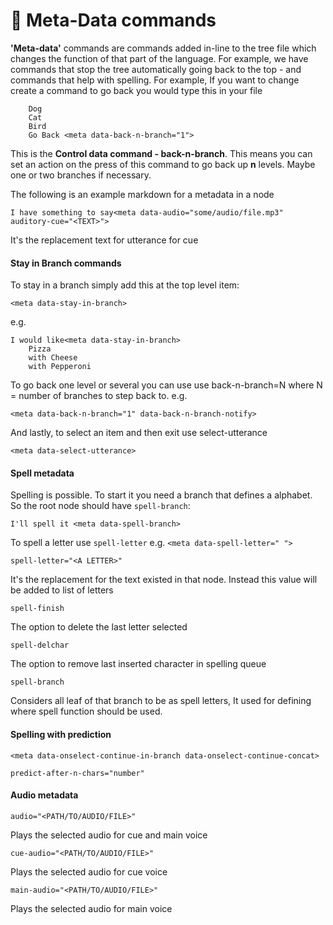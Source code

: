 # 🚀 Meta-Data commands

**'Meta-data'** commands are commands added in-line to the tree file which changes the function of that part of the language. For example, we have commands that stop the tree automatically going back to the top - and commands that help with spelling. For example, If you want to change create a command to go back you would type this in your file

```Animals
	Dog
	Cat
	Bird
	Go Back <meta data-back-n-branch="1">	   			
```

This is the **Control data command - back-n-branch**. This means you can set an action on the press of this command to go back up **n** levels. Maybe one or two branches if necessary.

The following is an example markdown for a metadata in a node

	I have something to say<meta data-audio="some/audio/file.mp3" auditory-cue="<TEXT>">

It's the replacement text for utterance for cue

#### Stay in Branch commands

To stay in a branch simply add this at the top level item:

	<meta data-stay-in-branch>

e.g.

	I would like<meta data-stay-in-branch>
		Pizza
		with Cheese
		with Pepperoni 

To go back one level or several you can use use back-n-branch=N where N = number of branches to step back to. e.g. 

	<meta data-back-n-branch="1" data-back-n-branch-notify>

And lastly, to select an item and then exit use select-utterance

	<meta data-select-utterance>

#### Spell metadata

Spelling is possible. To start it you need a branch that defines a alphabet. So the root node should have `spell-branch`:

	I'll spell it <meta data-spell-branch>
	
To spell a letter use `spell-letter` e.g. `<meta data-spell-letter=" ">`

	spell-letter="<A LETTER>"

It's the replacement for the text existed in that node. Instead this value will be added to list of letters

	spell-finish

The option to delete the last letter selected

	spell-delchar

The option to remove last inserted character in spelling queue

	spell-branch

Considers all leaf of that branch to be as spell letters, It used for defining where spell function should be used.

#### Spelling with prediction


	<meta data-onselect-continue-in-branch data-onselect-continue-concat>

	predict-after-n-chars="number"



#### Audio metadata

	audio="<PATH/TO/AUDIO/FILE>"

Plays the selected audio for cue and main voice

	cue-audio="<PATH/TO/AUDIO/FILE>"

Plays the selected audio for cue voice

	main-audio="<PATH/TO/AUDIO/FILE>"

Plays the selected audio for main voice

